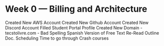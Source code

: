 # Week 0 — Billing and Architecture
Created New AWS Account
Created New Github Account
Created New Discord Account
Filled Student Portal Profile
Created New Domain - tecstolivre.com - Bad Spelling Spanish Version of Free Text
Re-Read Outline Doc. Scheduling Time to go through Crash courses
